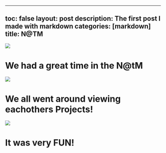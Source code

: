 

---
toc: false
layout: post 
description: The first post I made with markdown
categories: [markdown]
title: N@TM
---

<img src="/Users/chrisalbertson/Downloads/The-Grand-Universe/images/IMG_9036.jpeg">


# We had a great time in the N@tM 


<img src="/Users/chrisalbertson/Downloads/The-Grand-Universe/_site/images/IMG_9041.jpeg">


# We all went around viewing eachothers Projects!


<img src="/Users/chrisalbertson/Downloads/The-Grand-Universe/_site/images/IMG_9032.jpeg">


# It was very FUN!